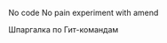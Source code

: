 No code No pain
experiment with amend

<a ref=https://about.gitlab.com/images/press/git-cheat-sheet.pdf>Шпаргалка по Гит-командам</a>

